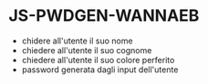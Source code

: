 # JS-PWDGEN-WANNAEB

- chidere all'utente il suo nome
- chiedere all'utente il suo cognome
- chiedere all'utente il suo colore perferito
- password generata dagli input dell'utente